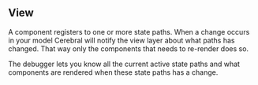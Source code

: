 ## View

A component registers to one or more state paths. When a change occurs in your model Cerebral will notify the view layer about what paths has changed. That way only the components that needs to re-render does so.

The debugger lets you know all the current active state paths and what components are rendered when these state paths has a change.
